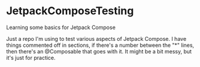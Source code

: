 # JetpackComposeTesting
Learning some basics for Jetpack Compose

Just a repo I'm using to test various aspects of Jetpack Compose. I have things commented off in sections, if there's a number between the "*" lines, then there's an @Composable that goes with it. It might be a bit messy, but it's just for practice.
